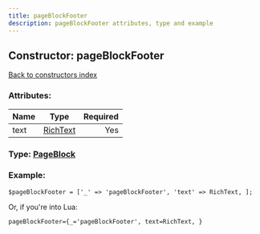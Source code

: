 ```yaml
---
title: pageBlockFooter
description: pageBlockFooter attributes, type and example
---
```

## Constructor: pageBlockFooter  
[Back to constructors index](index.md)



### Attributes:

| Name     |    Type       | Required |
|----------|:-------------:|---------:|
|text|[RichText](../types/RichText.md) | Yes|



### Type: [PageBlock](../types/PageBlock.md)


### Example:

```
$pageBlockFooter = ['_' => 'pageBlockFooter', 'text' => RichText, ];
```  

Or, if you're into Lua:  


```
pageBlockFooter={_='pageBlockFooter', text=RichText, }

```


